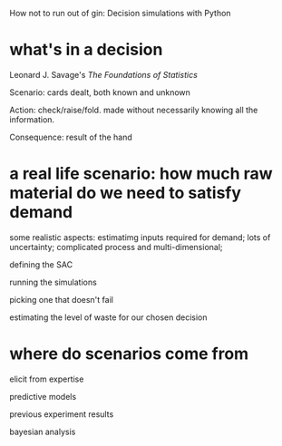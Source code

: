 How not to run out of gin: Decision simulations with Python

# what's in a decision

Leonard J. Savage's _The Foundations of Statistics_

Scenario: cards dealt, both known and unknown

Action: check/raise/fold. made without necessarily knowing all the information.

Consequence: result of the hand

# a real life scenario: how much raw material do we need to satisfy demand

some realistic aspects: estimatimg inputs required for demand; lots of uncertainty; complicated process and multi-dimensional;

defining the SAC

running the simulations

picking one that doesn't fail

estimating the level of waste for our chosen decision

# where do scenarios come from

elicit from expertise

predictive models

previous experiment results

bayesian analysis

